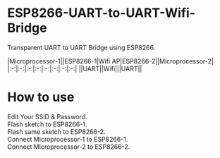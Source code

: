 # ESP8266-UART-to-UART-Wifi-Bridge

Transparent UART to UART Bridge using ESP8266.   

|Microprocessor-1||ESP8266-1|Wifi AP|ESP8266-2||Microprocessor-2|
|:-:|:-:|:-:|:-:|:-:|:-:|:-:|:-:|
||UART||Wifi|||UART||

# How to use   
Edit Your SSID & Password.   
Flash sketch to ESP8266-1.   
Flash same sketch to ESP8266-2.   
Connect Microprocessor-1 to ESP8266-1.   
Connect Microprocessor-2 to ESP8266-2.   


